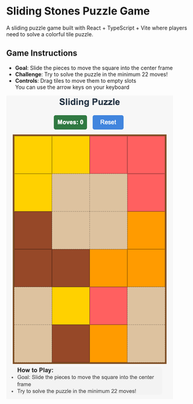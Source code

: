 # Sliding Stones Puzzle Game

A sliding puzzle game built with React + TypeScript + Vite where players need to solve a colorful tile puzzle.

## Game Instructions

- **Goal**: Slide the pieces to move the square into the center frame
- **Challenge**: Try to solve the puzzle in the minimum 22 moves!
- **Controls**: Drag tiles to move them to empty slots  
  You can use the arrow keys on your keyboard

![Sliding Stones](https://raw.githubusercontent.com/buenon/sliding-stones/main/public/board.png)
